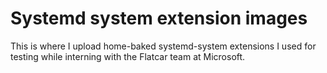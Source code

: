 # Systemd system extension images

This is where I upload home-baked systemd-system extensions I used for testing while interning with the Flatcar team at Microsoft.

